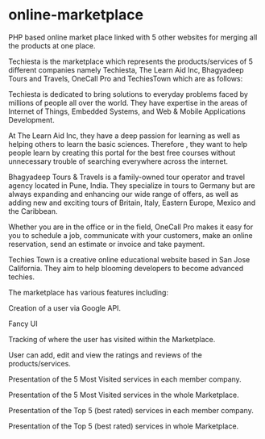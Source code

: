 # online-marketplace
PHP based online market place linked with 5 other websites for merging all the products at one place.

Techiesta is the marketplace which represents the products/services of 5 different companies namely Techiesta, The Learn Aid Inc, Bhagyadeep Tours and Travels, OneCall Pro and TechiesTown which are as follows:

Techiesta is dedicated to bring solutions to everyday problems faced by millions of people all over the world. They have expertise in the areas of Internet of Things, Embedded Systems, and Web & Mobile Applications Development. 

At The Learn Aid Inc, they have a deep passion for learning as well as helping others to learn the basic sciences. Therefore , they want to help people learn by creating this portal for the best free courses without unnecessary trouble of searching everywhere across the internet.

Bhagyadeep Tours & Travels is a family-owned tour operator and travel agency located in Pune, India. They specialize in tours to Germany but are always expanding and enhancing our wide range of offers, as well as adding new and exciting tours of Britain, Italy, Eastern Europe, Mexico and the Caribbean.

Whether you are in the office or in the field, OneCall Pro makes it easy for you to schedule a job, communicate with your customers, make an online reservation, send an estimate or invoice and take payment. 

Techies Town is a creative online educational website based in San Jose California. They aim to help blooming developers to become advanced techies.

The marketplace has various features including:

Creation of a user via Google API.

Fancy UI

Tracking of where the user has visited within the Marketplace.

User can add, edit and view the ratings and reviews of the products/services.

Presentation of the 5 Most Visited services in each member company.

Presentation of the 5 Most Visited services in the whole Marketplace.

Presentation of the Top 5 (best rated) services in each member company.

Presentation of the Top 5 (best rated) services in whole Marketplace.

